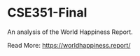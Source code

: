 # CSE351-Final

An analysis of the World Happiness Report.

Read More:
https://worldhappiness.report/
